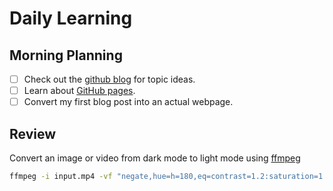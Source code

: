 # Daily Learning
## Morning Planning
 - [ ] Check out the [github blog](https://github.blog/) for topic ideas.
 - [ ] Learn about [GitHub pages](https://skills.github.com/#first-day-on-github).
 - [ ] Convert my first blog post into an actual webpage.
## Review
Convert an image or video from dark mode to light mode using [ffmpeg](https://www.ffmpeg.org)

```bash
ffmpeg -i input.mp4 -vf "negate,hue=h=180,eq=contrast=1.2:saturation=1.1" output.mp4
```
